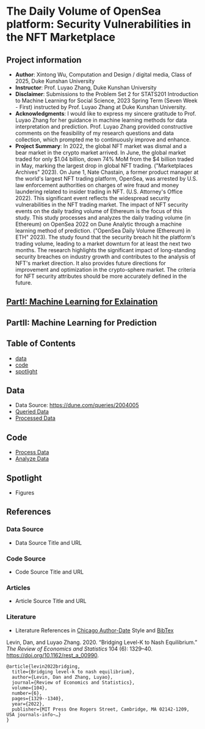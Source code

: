 # The Daily Volume of OpenSea platform: Security Vulnerabilities in the NFT Marketplace
## Project information
- **Author**: Xintong Wu, Computation and Design / digital media, Class of 2025, Duke Kunshan University
- **Instructor**: Prof. Luyao Zhang, Duke Kunshan University
- **Disclaimer**: Submissions to the Problem Set 2 for STATS201 Introduction to Machine Learning for Social Science, 2023 Spring Term (Seven Week - First) instructed by Prof. Luyao Zhang at Duke Kunshan University.
- **Acknowledgments**: I would like to express my sincere gratitude to Prof. Luyao Zhang for her guidance in machine learning methods for data interpretation and prediction. Prof. Luyao Zhang provided constructive comments on the feasibility of my research questions and data collection, which prompted me to continuously improve and enhance.
- **Project Summary**: In 2022, the global NFT market was dismal and a bear market in the crypto market arrived. In June, the global market traded for only $1.04 billion, down 74% MoM from the $4 billion traded in May, marking the largest drop in global NFT trading. ("Marketplaces Archives" 2023). On June 1, Nate Chastain, a former product manager at the world's largest NFT trading platform, OpenSea, was arrested by U.S. law enforcement authorities on charges of wire fraud and money laundering related to insider trading in NFT. (U.S. Attorney's Office 2022). This significant event reflects the widespread security vulnerabilities in the NFT trading market. The impact of NFT security events on the daily trading volume of Ethereum is the focus of this study. This study processes and analyzes the daily trading volume (in Ethereum) on OpenSea 2022 on Dune Analytic through a machine learning method of prediction. ("OpenSea Daily Volume (Ethereum) in ETH" 2023). The study found that the security breach hit the platform's trading volume, leading to a market downturn for at least the next two months. The research highlights the significant impact of long-standing security breaches on industry growth and contributes to the analysis of NFT's market direction. It also provides future directions for improvement and optimization in the crypto-sphere market. The criteria for NFT security attributes should be more accurately defined in the future. 

## [PartI: Machine Learning for Exlaination](https://github.com/Xintong1122/stats201-PS2-Explaination-Xintong)

## PartII: Machine Learning for Prediction 

## Table of Contents
- [data](https://github.com/Xintong1122/stats201-PS2-Prediction-Xintong/tree/main/data)
- [code](https://github.com/Xintong1122/stats201-PS2-Prediction-Xintong/tree/main/code)
- [spotlight](https://github.com/Xintong1122/stats201-PS2-Prediction-Xintong/tree/main/spotlight)



## Data
- Data Source: https://dune.com/queries/2004005
- [Queried Data](https://github.com/Xintong1122/stats201-PS2-Prediction-Xintong/tree/main/data/Queried_Data)
- [Processed Data](https://github.com/Xintong1122/stats201-PS2-Prediction-Xintong/tree/main/data/Processed_Data)



## Code
- [Process Data](https://github.com/Xintong1122/stats201-PS2-Prediction-Xintong/blob/main/code/Process_Data.ipynb)
- [Analyze Data](https://github.com/Xintong1122/stats201-PS2-Prediction-Xintong/blob/main/code/Analyze_Data.ipynb)


## Spotlight
- Figures


## References

### Data Source
- Data Source Title and URL
### Code Source
- Code Source Title and URL
### Articles
- Article Source Title and URL
### Literature
- Literature References in [Chicago Author-Date](https://www.chicagomanualofstyle.org/tools_citationguide/citation-guide-2.html) Style and [BibTex](https://scholar.google.com/) 

Levin, Dan, and Luyao Zhang. 2020. “Bridging Level-K to Nash Equilibrium.” *The Review of Economics and Statistics* 104 (6): 1329–40. https://doi.org/10.1162/rest_a_00990.

```
@article{levin2022bridging,
  title={Bridging level-k to nash equilibrium},
  author={Levin, Dan and Zhang, Luyao},
  journal={Review of Economics and Statistics},
  volume={104},
  number={6},
  pages={1329--1340},
  year={2022},
  publisher={MIT Press One Rogers Street, Cambridge, MA 02142-1209, USA journals-info~…}
}
```


